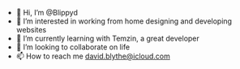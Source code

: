 - 👋 Hi, I’m @Blippyd
- 👀 I’m interested in working from home designing and developing websites
- 🌱 I’m currently learning with Temzin, a great developer 
- 💞️ I’m looking to collaborate on life
- 📫 How to reach me david.blythe@icloud.com

<!---
Blippyd/Blippyd is a ✨ special ✨ repository because its `README.md` (this file) appears on your GitHub profile.
You can click the Preview link to take a look at your changes.
--->
